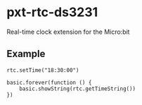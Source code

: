 pxt-rtc-ds3231
==============

Real-time clock extension for the Micro:bit

Example
-------

```
rtc.setTime("18:30:00")
```

```
basic.forever(function () {
    basic.showString(rtc.getTimeString())
})
```
